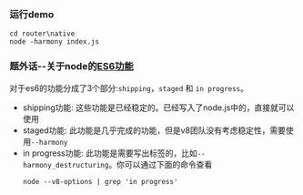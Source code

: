 ### 运行demo

```
cd router\native
node -harmony index.js
```

### 题外话--关于node的[ES6功能](https://nodejs.org/en/docs/es6/)

对于es6的功能分成了3个部分:```shipping```，```staged``` 和 ```in progress```。
* shipping功能: 这些功能是已经稳定的。已经写入了node.js中的，直接就可以使用
* staged功能: 此功能是几乎完成的功能，但是v8团队没有考虑稳定性，需要使用```--harmony```
* in progress功能: 此功能是需要写出标签的，比如```--harmony_destructuring```。你可以通过下面的命令查看
    ```
    node --v8-options | grep 'in progress'
    ```

